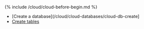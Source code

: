 {% include /cloud/cloud-before-begin.md %}
* [Create a database](/cloud/cloud-databases/cloud-db-create]
* [Create tables](/cloud/cloud-tables/cloud-create-table)
